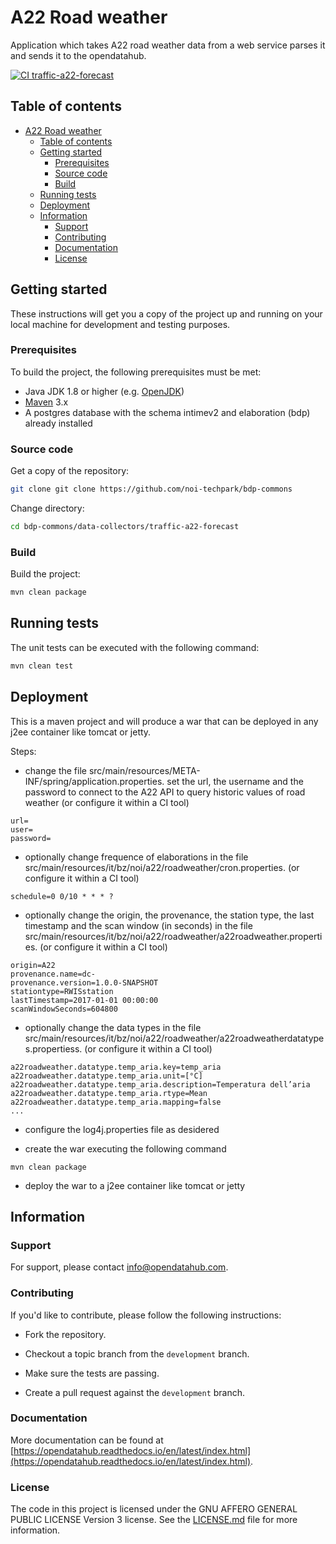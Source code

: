 <!--
SPDX-FileCopyrightText: NOI Techpark <digital@noi.bz.it>

SPDX-License-Identifier: CC0-1.0
-->

# A22 Road weather


Application which takes A22 road weather data from a web service parses it and sends it to the opendatahub.

[![CI traffic-a22-forecast](https://github.com/noi-techpark/bdp-commons/actions/workflows/ci-traffic-a22-forecast.yml/badge.svg)](https://github.com/noi-techpark/bdp-commons/actions/workflows/ci-traffic-a22-forecast.yml)

## Table of contents

- [A22 Road weather](#a22-road-weather)
	- [Table of contents](#table-of-contents)
	- [Getting started](#getting-started)
		- [Prerequisites](#prerequisites)
		- [Source code](#source-code)
		- [Build](#build)
	- [Running tests](#running-tests)
	- [Deployment](#deployment)
	- [Information](#information)
		- [Support](#support)
		- [Contributing](#contributing)
		- [Documentation](#documentation)
		- [License](#license)

## Getting started

These instructions will get you a copy of the project up and running
on your local machine for development and testing purposes.

### Prerequisites

To build the project, the following prerequisites must be met:

- Java JDK 1.8 or higher (e.g. [OpenJDK](https://openjdk.java.net/))
- [Maven](https://maven.apache.org/) 3.x
- A postgres database with the schema intimev2 and elaboration (bdp) already installed

### Source code

Get a copy of the repository:

```bash
git clone git clone https://github.com/noi-techpark/bdp-commons
```

Change directory:

```bash
cd bdp-commons/data-collectors/traffic-a22-forecast
```

### Build

Build the project:

```bash
mvn clean package
```

## Running tests

The unit tests can be executed with the following command:

```bash
mvn clean test
```

## Deployment

This is a maven project and will produce a war that can be deployed in any j2ee container like tomcat or jetty.

Steps:

* change the file src/main/resources/META-INF/spring/application.properties. set the url, the username and the
  password to connect to the A22 API to query historic values of road weather (or configure it within a CI tool)

```
url=
user=
password=
```

* optionally change frequence of elaborations in the file src/main/resources/it/bz/noi/a22/roadweather/cron.properties.
  (or configure it within a CI tool)

```
schedule=0 0/10 * * * ?
```

* optionally change the origin, the provenance, the station type, the last timestamp and the scan window (in seconds) in the file
src/main/resources/it/bz/noi/a22/roadweather/a22roadweather.properties. (or configure it within a CI tool)

```
origin=A22
provenance.name=dc-
provenance.version=1.0.0-SNAPSHOT
stationtype=RWISstation
lastTimestamp=2017-01-01 00:00:00
scanWindowSeconds=604800
```

* optionally change the data types in the file src/main/resources/it/bz/noi/a22/roadweather/a22roadweatherdatatypes.propertiess.
  (or configure it within a CI tool)

```
a22roadweather.datatype.temp_aria.key=temp_aria
a22roadweather.datatype.temp_aria.unit=[°C]
a22roadweather.datatype.temp_aria.description=Temperatura dell’aria
a22roadweather.datatype.temp_aria.rtype=Mean
a22roadweather.datatype.temp_aria.mapping=false
...
```

* configure the log4j.properties file as desidered

* create the war executing the following command

```
mvn clean package
```

* deploy the war to a j2ee container like tomcat or jetty


## Information

### Support

For support, please contact [info@opendatahub.com](mailto:info@opendatahub.com).

### Contributing

If you'd like to contribute, please follow the following instructions:

- Fork the repository.

- Checkout a topic branch from the `development` branch.

- Make sure the tests are passing.

- Create a pull request against the `development` branch.

### Documentation

More documentation can be found at [https://opendatahub.readthedocs.io/en/latest/index.html](https://opendatahub.readthedocs.io/en/latest/index.html).

### License

The code in this project is licensed under the GNU AFFERO GENERAL PUBLIC LICENSE Version 3 license. See the [LICENSE.md](LICENSE.md) file for more information.

